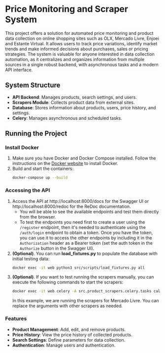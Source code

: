 # Price Monitoring and Scraper System

This project offers a solution for automated price monitoring and product data collection on online shopping sites such as OLX, Mercado Livre, Enjoei and Estante Virtual. It allows users to track price variations, identify market trends and make informed decisions about purchases, sales or pricing strategies. The system is valuable for anyone interested in data collection automation, as it centralizes and organizes information from multiple sources in a single robust backend, with asynchronous tasks and a modern API interface.

## System Structure

- **API Backend**: Manages products, search settings, and users.
- **Scrapers Module**: Collects product data from external sites.
- **Database**: Stores information about products, users, price history, and settings.
- **Celery**: Manages asynchronous and scheduled tasks.

## Running the Project

### Install Docker

1. Make sure you have Docker and Docker Compose installed. Follow the instructions on the [Docker website](https://docs.docker.com/engine/install/ubuntu/#install-using-the-repository) to install Docker.
2. Build and start the containers:
   ```bash
   docker-compose up --build
   ```

### Accessing the API

1. Access the API at http://localhost:8000/docs for the Swagger UI or http://localhost:8000/redoc for the ReDoc documentation.
   - You will be able to see the available endpoints and test them directly from the browser.
   - To test the endpoints you need first to create a user using the `/register` endpoint, then it's needed to authenticate using the `/auth/login` endpoint to obtain a token. Once you have the token, you can use it to access the other endpoints by including it in the `Authorization` header as a Bearer token (set the auth token in the `Authorize` button in the Swagger UI).
2. **(Optional)**. You can run **load_fixtures.py** to populate the database with initial testing data:
   ```bash
   docker exec -it web python3 src/scripts/load_fixtures.py all
   ```
3. **(Optional)**. If you want to test running the scrapers manually, you can execute the following commands to start the scrapers:
   ```bash
   docker exec -it web celery -A src.product_scrapers.celery.tasks call src.product_scrapers.celery.tasks.run_scraper_searches --args '["mercado_livre"]'
   ```
   In this example, we are running the scrapers for Mercado Livre. You can replace the arguments with other scrapers as needed.

### Features

- **Product Management**: Add, edit, and remove products.
- **Price History**: View the price history of collected products.
- **Search Settings**: Define parameters for data collection.
- **Authentication**: Manage users and authentication.

